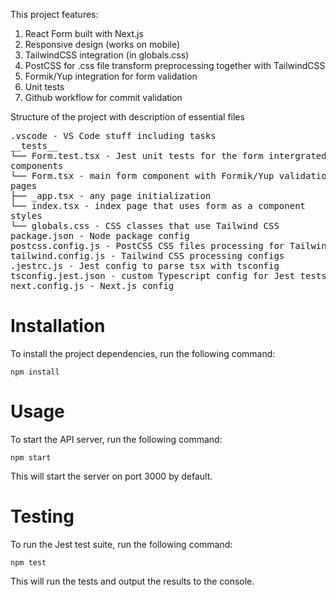 This project features:
1) React Form built with Next.js
2) Responsive design (works on mobile)
3) TailwindCSS integration (in globals.css)
4) PostCSS for .css file transform preprocessing together with TailwindCSS
5) Formik/Yup integration for form validation
6) Unit tests
7) Github workflow for commit validation

Structure of the project with description of essential files
<pre>
.vscode - VS Code stuff including tasks
__tests__
└── Form.test.tsx - Jest unit tests for the form intergrated with Gitghub workflow
components
└── Form.tsx - main form component with Formik/Yup validation
pages
├── _app.tsx - any page initialization
└── index.tsx - index page that uses form as a component
styles
└── globals.css - CSS classes that use Tailwind CSS
package.json - Node package config
postcss.config.js - PostCSS CSS files processing for Tailwind
tailwind.config.js - Tailwind CSS processing configs
.jestrc.js - Jest config to parse tsx with tsconfig
tsconfig.jest.json - custom Typescript config for Jest tests
next.config.js - Next.js config
</pre>

# Installation
To install the project dependencies, run the following command:
```
npm install
```
# Usage
To start the API server, run the following command:

```
npm start
```
This will start the server on port 3000 by default. 

# Testing
To run the Jest test suite, run the following command:

```
npm test
```
This will run the tests and output the results to the console.
